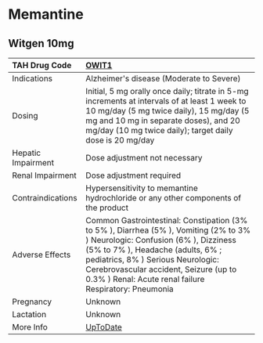 # Memantine

## Witgen 10mg

| TAH Drug Code      | [OWIT1](https://www.tahsda.org.tw/drugs/hissearch.php?drug_code=OWIT1)                                                                                                                                                                                                                                    |
|:-------------------|:----------------------------------------------------------------------------------------------------------------------------------------------------------------------------------------------------------------------------------------------------------------------------------------------------------|
| Indications        | Alzheimer's disease (Moderate to Severe)                                                                                                                                                                                                                                                                  |
| Dosing             | Initial, 5 mg orally once daily; titrate in 5-mg increments at intervals of at least 1 week to 10 mg/day (5 mg twice daily), 15 mg/day (5 mg and 10 mg in separate doses), and 20 mg/day (10 mg twice daily); target daily dose is 20 mg/day                                                              |
| Hepatic Impairment | Dose adjustment not necessary                                                                                                                                                                                                                                                                             |
| Renal Impairment   | Dose adjustment required                                                                                                                                                                                                                                                                                  |
| Contraindications  | Hypersensitivity to memantine hydrochloride or any other components of the product                                                                                                                                                                                                                        |
| Adverse Effects    | Common Gastrointestinal: Constipation (3% to 5% ), Diarrhea (5% ), Vomiting (2% to 3% ) Neurologic: Confusion (6% ), Dizziness (5% to 7% ), Headache (adults, 6% ; pediatrics, 8% ) Serious Neurologic: Cerebrovascular accident, Seizure (up to 0.3% ) Renal: Acute renal failure Respiratory: Pneumonia |
| Pregnancy          | Unknown                                                                                                                                                                                                                                                                                                   |
| Lactation          | Unknown                                                                                                                                                                                                                                                                                                   |
| More Info          | [UpToDate](https://www.uptodate.com/contents/memantine-drug-information)                                                                                                                                                                                                                                  |


